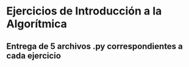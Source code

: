 #  Ejercicios de Introducción a la Algorítmica
## Entrega de 5 archivos .py correspondientes a cada ejercicio
